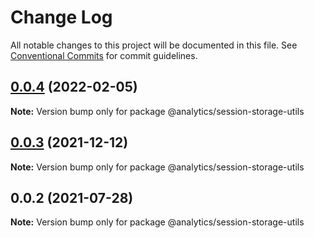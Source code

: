 # Change Log

All notable changes to this project will be documented in this file.
See [Conventional Commits](https://conventionalcommits.org) for commit guidelines.

## [0.0.4](https://github.com/DavidWells/analytics/tree/master/packages/analytics-util-session-storage/compare/@analytics/session-storage-utils@0.0.3...@analytics/session-storage-utils@0.0.4) (2022-02-05)

**Note:** Version bump only for package @analytics/session-storage-utils





## [0.0.3](https://github.com/DavidWells/analytics/tree/master/packages/analytics-util-session-storage/compare/@analytics/session-storage-utils@0.0.2...@analytics/session-storage-utils@0.0.3) (2021-12-12)

**Note:** Version bump only for package @analytics/session-storage-utils





## 0.0.2 (2021-07-28)

**Note:** Version bump only for package @analytics/session-storage-utils
